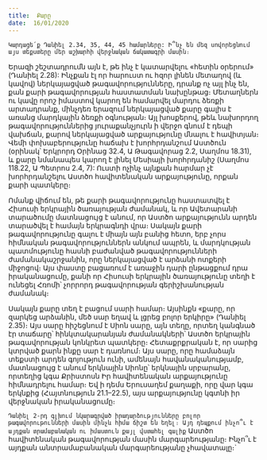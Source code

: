 ```yaml
---
title:  Քարը
date:  16/01/2020
---
```


`Կարդացե՛ք Դանիել 2.34, 35, 44, 45 համարները: Ի՞նչ են մեզ սովորեցնում այս տեքստերը մեր աշխարհի վերջնական ճակատագրի մասին։`

Երազի շեշտադրումն այն է, թե ինչ է կատարվելու «հետին օրերում» (Դանիել 2.28): Ինչքան էլ որ հարուստ ու հզոր լինեն մետաղով (և կավով) ներկայացված թագավորությունները, դրանք ոչ այլ ինչ են, քան քարի թագավորության հաստատման նախընթաց։ Մետաղներն ու կավը որոշ իմաստով կարող են համարվել մարդու ձեռքի արտադրանք, մինչդեռ երազում ներկայացված քարը գալիս է առանց մարդկային ձեռքի օգնության։ Այլ խոսքերով, թեև նախորդող թագավորություններից յուրաքանչյուրն ի վերջո գնում է դեպի վախճան, քարով ներկայացված արքայությունը մնալու է հավիտյան։ Վեմի փոխաբերությունը հաճախ է խորհրդանշում Աստծուն (օրինակ՝ Երկրորդ Օրինաց 32.4, Ա Թագավորաց 2.2, Սաղմոս 18.31), և քարը նմանապես կարող է լինել Մեսիայի խորհրդանիշ (Սաղմոս 118.22, Ա Պետրոս 2.4, 7): Ուստի ոչինչ այնքան հարմար չէ խորհրդանշելու Աստծո հավիտենական արքայությունը, որքան քարի պատկերը։

Ոմանք վիճում են, թե քարի թագավորությունը հաստատվել է Հիսուսի երկրային ծառայության ժամանակ, և որ Ավետարանի տարածումը մատնացույց է անում, որ Աստծո արքայությունն արդեն տարածվել է համայն երկրագնդի վրա։ Սակայն քարի թագավորությունը գալու է միայն այն բանից հետո, երբ չորս հիմնական թագավորություններն անկում ապրեն, և մարդկության պատմությունը հասնի բաժանված թագավորությունների ժամանակաշրջանին, որը ներկայացված է արձանի ոտքերի միջոցով։ Այս փաստը բացառում է առաջին դարի ընթացքում դրա իրականացումը, քանի որ Հիսուսի երկրային ծառայությունը տեղի է ունեցել Հռոմի՝ չորրորդ թագավորության գերիշխանության ժամանակ։

Սակայն քարը տեղ է բացում սարի համար։ Այսինքն «քարը, որ զարկեց արձանին, մեծ սար եղավ և լցրեց բոլոր երկիրը» (Դանիել 2.35)։ Այս սարը հիշեցնում է Սիոն սարը, այն տեղը, որտեղ կանգնած էր տաճարը՝ հինկտակարանյան ժամանակների՝ Աստծո երկրային թագավորության կոնկրետ պատկերը։ Հետաքրքրական է, որ սարից կտրված քարն ինքը սար է դառնում։ Այս սարը, որը համաձայն տեքստի արդեն գոյություն ունի, ամենայն հավանականությամբ, մատնացույց է անում երկնային Սիոնը՝ երկնային սրբարանը, որտեղից կգա Քրիստոսն Իր հավիտենական արքայությունը հիմնադրելու համար։ Եվ ի դեմս Երուսաղեմ քաղաքի, որը վար կգա երկնքից (Հայտնություն 21.1–22.5), այս արքայությունը կգտնի իր վերջնական իրականացումը։

`Դանիել 2-րդ գլխում նկարագրված իրադարձությունները բոլոր թագավորութունների մասին մինչև հիմա ճիշտ են եղել։ Այդ դեպքում ինչո՞ւ է այդքան տրամաբանական ու իմաստուն քայլ վստահել գալիք` Աստծո հավիտենական թագավորության մասին մարգարեությանը։ Ինչո՞ւ է այդքան անտրամաբանական մարգարեությանը չհավատալը։`